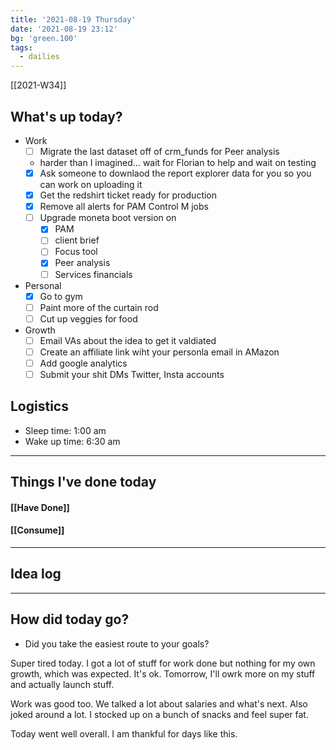 ```yaml
---
title: '2021-08-19 Thursday'
date: '2021-08-19 23:12'
bg: 'green.100' 
tags:
  - dailies
---
```


[[2021-W34]]
## What's up today?
-   Work
    -   [ ] Migrate the last dataset off of crm_funds for Peer analysis
    -   harder than I imagined... wait for Florian to help and wait on testing
    -   [x] Ask someone to downlaod the report explorer data for you so you can work on uploading it
    -   [x] Get the redshirt ticket ready for production
    -   [x] Remove all alerts for PAM Control M jobs
    -   [ ] Upgrade moneta boot version on
        -   [x] PAM
        -   [ ] client brief
        -   [ ] Focus tool
        -   [x] Peer analysis
        -   [ ] Services financials
-   Personal
    -   [x] Go to gym
    -   [ ] Paint more of the curtain rod
    -   [ ] Cut up veggies for food
-   Growth
    -   [ ] Email VAs about the idea to get it valdiated
    -   [ ] Create an affiliate link wiht your personla email in AMazon
    -   [ ] Add google analytics
    -   [ ] Submit your shit DMs Twitter, Insta accounts

## Logistics
- Sleep time: 1:00 am
- Wake up time: 6:30 am

___________________________
## Things I've done today

#### [[Have Done]]

#### [[Consume]]

___________________________

## Idea log

___________________________
## How did today go?
- Did you take the easiest route to your goals?

Super tired today. I got a lot of stuff for work done but nothing for my own growth, which was expected. It's ok. Tomorrow, I'll owrk more on my stuff and actually launch stuff. 

Work was good too. We talked a lot about salaries and what's next. Also joked around a lot. I stocked up on a bunch of snacks and feel super fat.

Today went well overall. I am thankful for days like this.